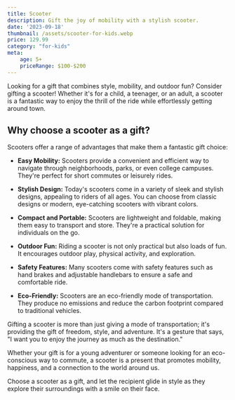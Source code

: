 ```yaml
---
title: Scooter
description: Gift the joy of mobility with a stylish scooter.
date: '2023-09-18'
thumbnail: /assets/scooter-for-kids.webp
price: 129.99
category: "for-kids"
meta:
    age: 5+
    priceRange: $100-$200
---
```

Looking for a gift that combines style, mobility, and outdoor fun? Consider gifting a scooter! Whether it's for a child, a teenager, or an adult, a scooter is a fantastic way to enjoy the thrill of the ride while effortlessly getting around town.

## Why choose a scooter as a gift?

Scooters offer a range of advantages that make them a fantastic gift choice:

- **Easy Mobility:** Scooters provide a convenient and efficient way to navigate through neighborhoods, parks, or even college campuses. They're perfect for short commutes or leisurely rides.

- **Stylish Design:** Today's scooters come in a variety of sleek and stylish designs, appealing to riders of all ages. You can choose from classic designs or modern, eye-catching scooters with vibrant colors.

- **Compact and Portable:** Scooters are lightweight and foldable, making them easy to transport and store. They're a practical solution for individuals on the go.

- **Outdoor Fun:** Riding a scooter is not only practical but also loads of fun. It encourages outdoor play, physical activity, and exploration.

- **Safety Features:** Many scooters come with safety features such as hand brakes and adjustable handlebars to ensure a safe and comfortable ride.

- **Eco-Friendly:** Scooters are an eco-friendly mode of transportation. They produce no emissions and reduce the carbon footprint compared to traditional vehicles.

Gifting a scooter is more than just giving a mode of transportation; it's providing the gift of freedom, style, and adventure. It's a gesture that says, "I want you to enjoy the journey as much as the destination."

Whether your gift is for a young adventurer or someone looking for an eco-conscious way to commute, a scooter is a present that promotes mobility, happiness, and a connection to the world around us.

Choose a scooter as a gift, and let the recipient glide in style as they explore their surroundings with a smile on their face.
